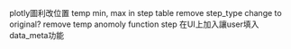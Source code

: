 plotly圖利改位置
temp min, max in step table remove
step_type change to original?
remove temp anomoly function
step 在UI上加入讓user填入data_meta功能